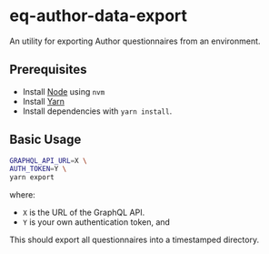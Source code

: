 # eq-author-data-export

An utility for exporting Author questionnaires from an environment.

## Prerequisites

 - Install [Node](https://nodejs.org) using `nvm`
 - Install [Yarn](https://yarnpkg.com)
 - Install dependencies with `yarn install`.
 
## Basic Usage
 
 ```bash
 GRAPHQL_API_URL=X \
 AUTH_TOKEN=Y \
 yarn export
```

where:
  - `X` is the URL of the GraphQL API.
  - `Y` is your own authentication token, and

This should export all questionnaires into a timestamped directory.